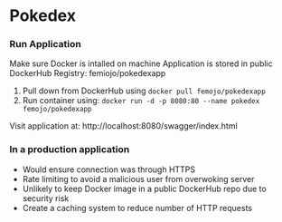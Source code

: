# Pokedex

### Run Application
Make sure Docker is intalled on machine
Application is stored in public DockerHub Registry: femiojo/pokedexapp
1. Pull down from DockerHub using `docker pull femojo/pokedexapp`
2. Run container using: `docker run -d -p 8080:80 --name pokedex femojo/pokedexapp`

Visit application at: http://localhost:8080/swagger/index.html

### In a production application
- Would ensure connection was through HTTPS
- Rate limiting to avoid a malicious user from overwoking server
- Unlikely to keep Docker image in a public DockerHub repo due to security risk
- Create a caching system to reduce number of HTTP requests